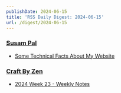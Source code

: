 ```yaml
---
publishDate: 2024-06-15
title: 'RSS Daily Digest: 2024-06-15'
url: /digest/2024-06-15
---
```


### [Susam Pal](https://susam.net/)

  * [Some Technical Facts About My Website](https://susam.net/some-technical-facts-about-my-website.html)
  
### [Craft By Zen](https://craftbyzen.com/)

  * [2024 Week 23 - Weekly Notes](https://craftbyzen.com/blog/2024-06-14-w23-weekly-notes/)
  
